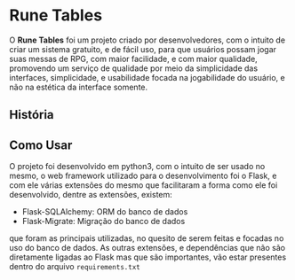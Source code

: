# Rune Tables
O **Rune Tables** foi um projeto criado por desenvolvedores, com o intuito de criar um sistema gratuito, e de fácil uso, para que usuários possam jogar suas messas de RPG, com maior facilidade, e com maior qualidade, promovendo um serviço de qualidade por meio da simplicidade das interfaces, simplicidade, e usabilidade focada na jogabilidade do usuário, e não na estética da interface somente.

## História 


## Como Usar 
O projeto foi desenvolvido em python3, com o intuito de ser usado no mesmo, o web framework utilizado para o desenvolvimento foi o Flask, e com ele várias extensões do mesmo 
que facilitaram a forma como ele foi desenvolvido, dentre as extensões, existem:

- Flask-SQLAlchemy: ORM do banco de dados 
- Flask-Migrate: Migração do banco de dados 

que foram as principais utilizadas, no quesito de serem feitas e focadas no uso do banco de dados. As outras extensões, e dependências que não são diretamente ligadas ao Flask 
mas que são importantes, vão estar presentes dentro do arquivo `requirements.txt`


